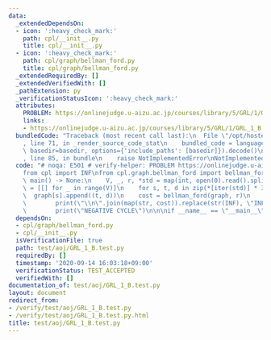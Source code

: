 ```yaml
---
data:
  _extendedDependsOn:
  - icon: ':heavy_check_mark:'
    path: cpl/__init__.py
    title: cpl/__init__.py
  - icon: ':heavy_check_mark:'
    path: cpl/graph/bellman_ford.py
    title: cpl/graph/bellman_ford.py
  _extendedRequiredBy: []
  _extendedVerifiedWith: []
  _pathExtension: py
  _verificationStatusIcon: ':heavy_check_mark:'
  attributes:
    PROBLEM: https://onlinejudge.u-aizu.ac.jp/courses/library/5/GRL/1/GRL_1_B
    links:
    - https://onlinejudge.u-aizu.ac.jp/courses/library/5/GRL/1/GRL_1_B
  bundledCode: "Traceback (most recent call last):\n  File \"/opt/hostedtoolcache/Python/3.9.1/x64/lib/python3.9/site-packages/onlinejudge_verify/documentation/build.py\"\
    , line 71, in _render_source_code_stat\n    bundled_code = language.bundle(stat.path,\
    \ basedir=basedir, options={'include_paths': [basedir]}).decode()\n  File \"/opt/hostedtoolcache/Python/3.9.1/x64/lib/python3.9/site-packages/onlinejudge_verify/languages/python.py\"\
    , line 85, in bundle\n    raise NotImplementedError\nNotImplementedError\n"
  code: "# noqa: E501 # verify-helper: PROBLEM https://onlinejudge.u-aizu.ac.jp/courses/library/5/GRL/1/GRL_1_B\n\
    from cpl import INF\nfrom cpl.graph.bellman_ford import bellman_ford\n\n\ndef\
    \ main() -> None:\n    V, _, r, *std = map(int, open(0).read().split())\n    graph\
    \ = [[] for _ in range(V)]\n    for s, t, d in zip(*[iter(std)] * 3):\n      \
    \  graph[s].append((t, d))\n    cost = bellman_ford(graph, r)\n    if cost:\n\
    \        print(\"\\n\".join(map(str, cost)).replace(str(INF), \"INF\"))\n    else:\n\
    \        print(\"NEGATIVE CYCLE\")\n\n\nif __name__ == \"__main__\":\n    main()\n"
  dependsOn:
  - cpl/graph/bellman_ford.py
  - cpl/__init__.py
  isVerificationFile: true
  path: test/aoj/GRL_1_B.test.py
  requiredBy: []
  timestamp: '2020-09-14 16:03:18+09:00'
  verificationStatus: TEST_ACCEPTED
  verifiedWith: []
documentation_of: test/aoj/GRL_1_B.test.py
layout: document
redirect_from:
- /verify/test/aoj/GRL_1_B.test.py
- /verify/test/aoj/GRL_1_B.test.py.html
title: test/aoj/GRL_1_B.test.py
---
```

